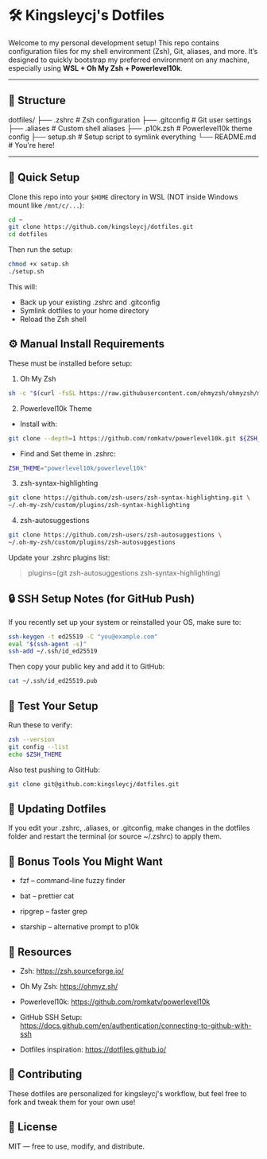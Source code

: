 # 🛠️ Kingsleycj's Dotfiles

Welcome to my personal development setup! This repo contains configuration files for my shell environment (Zsh), Git, aliases, and more. It’s designed to quickly bootstrap my preferred environment on any machine, especially using **WSL + Oh My Zsh + Powerlevel10k**.

---

## 📁 Structure

dotfiles/
├── .zshrc # Zsh configuration
├── .gitconfig # Git user settings
├── .aliases # Custom shell aliases
├── .p10k.zsh # Powerlevel10k theme config
├── setup.sh # Setup script to symlink everything
└── README.md # You're here!


---

## 🚀 Quick Setup

Clone this repo into your `$HOME` directory in WSL (NOT inside Windows mount like `/mnt/c/...`):

```bash
cd ~
git clone https://github.com/kingsleycj/dotfiles.git
cd dotfiles
```

Then run the setup:

```bash
chmod +x setup.sh
./setup.sh
```

This will:

- Back up your existing .zshrc and .gitconfig
- Symlink dotfiles to your home directory
- Reload the Zsh shell


## ⚙️ Manual Install Requirements
These must be installed before setup:

1. Oh My Zsh

```bash 
sh -c "$(curl -fsSL https://raw.githubusercontent.com/ohmyzsh/ohmyzsh/master/tools/install.sh)"
```

2. Powerlevel10k Theme
- Install with:
```bash
git clone --depth=1 https://github.com/romkatv/powerlevel10k.git ${ZSH_CUSTOM:-~/.oh-my-zsh/custom}/themes/powerlevel10k
```
- Find and Set theme in .zshrc:
```bash 
ZSH_THEME="powerlevel10k/powerlevel10k"
```
3. zsh-syntax-highlighting
```bash
git clone https://github.com/zsh-users/zsh-syntax-highlighting.git \
~/.oh-my-zsh/custom/plugins/zsh-syntax-highlighting
```
4. zsh-autosuggestions
```bash
git clone https://github.com/zsh-users/zsh-autosuggestions \
~/.oh-my-zsh/custom/plugins/zsh-autosuggestions
```
Update your .zshrc plugins list:
> plugins=(git zsh-autosuggestions zsh-syntax-highlighting)


## 🔒 SSH Setup Notes (for GitHub Push)
If you recently set up your system or reinstalled your OS, make sure to:

```bash 
ssh-keygen -t ed25519 -C "you@example.com"
eval "$(ssh-agent -s)"
ssh-add ~/.ssh/id_ed25519
```
Then copy your public key and add it to GitHub:
```bash
cat ~/.ssh/id_ed25519.pub
```
## 🧪 Test Your Setup
Run these to verify:
```bash
zsh --version
git config --list
echo $ZSH_THEME
```

Also test pushing to GitHub:
```bash 
git clone git@github.com:kingsleycj/dotfiles.git
```
## 🧹 Updating Dotfiles
If you edit your .zshrc, .aliases, or .gitconfig, make changes in the dotfiles folder and restart the terminal (or source ~/.zshrc) to apply them.

## 📌 Bonus Tools You Might Want
- fzf – command-line fuzzy finder

- bat – prettier cat

- ripgrep – faster grep

- starship – alternative prompt to p10k

## 🧰 Resources
- Zsh: https://zsh.sourceforge.io/

- Oh My Zsh: https://ohmyz.sh/

- Powerlevel10k: https://github.com/romkatv/powerlevel10k

- GitHub SSH Setup: https://docs.github.com/en/authentication/connecting-to-github-with-ssh

- Dotfiles inspiration: https://dotfiles.github.io/

## 🤝 Contributing
These dotfiles are personalized for kingsleycj's workflow, but feel free to fork and tweak them for your own use!

## 🧼 License
MIT — free to use, modify, and distribute.
